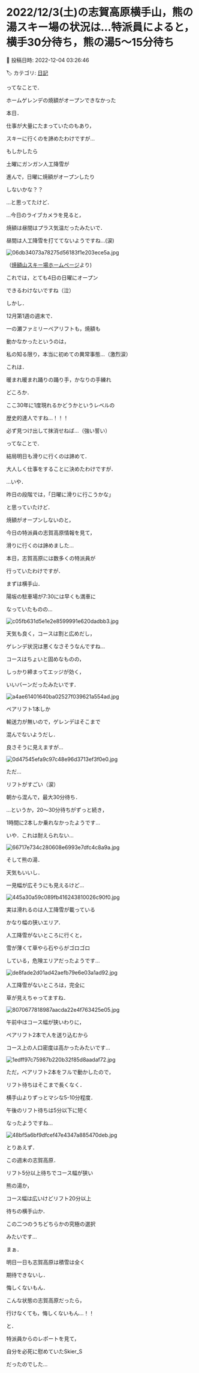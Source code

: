 # 2022/12/3(土)の志賀高原横手山，熊の湯スキー場の状況は…特派員によると，横手30分待ち，熊の湯5～15分待ち

📅 投稿日時: 2022-12-04 03:26:46

🏷️ カテゴリ: [日記](cc4b5682fb7b8b144980957a978653fb0.md)

ってなことで．


ホームゲレンデの焼額がオープンできなかった


本日．


仕事が大量にたまっていたのもあり，


スキーに行くのを諦めたわけですが…





もしかしたら


土曜にガンガン人工降雪が


進んで，日曜に焼額がオープンしたり


しないかな？？


…と思ってたけど．


…今日のライブカメラを見ると，


焼額は昼間はプラス気温だったみたいで．


昼間は人工降雪を打ててないようですね…(涙)







![06db34073a78275d56183f1e203ece5a.jpg](images/06db34073a78275d56183f1e203ece5a.jpg)




（[焼額山スキー場ホームページ](https://www.princehotels.co.jp/ski/shiga/livecamera/)より)





これでは，とても4日の日曜にオープン


できるわけないですね（泣）





しかし．


12月第1週の週末で．


一の瀬ファミリーペアリフトも，焼額も


動かなかったというのは，


私の知る限り，本当に初めての異常事態…（激烈涙）





これは．


暖まれ暖まれ踊りの踊り手，かなりの手練れ


どころか．


ここ30年に1度現れるかどうかというレベルの


歴史的達人ですね…！！！


必ず見つけ出して抹消せねば…（強い誓い）





ってなことで．


結局明日も滑りに行くのは諦めて．


大人しく仕事をすることに決めたわけですが．





…いや．


昨日の段階では，「日曜に滑りに行こうかな」


と思っていたけど．


焼額がオープンしないのと，


今日の特派員の志賀高原情報を見て，


滑りに行くのは諦めました…





本日，志賀高原には数多くの特派員が


行っていたわけですが．


まずは横手山．


陽坂の駐車場が7:30には早くも満車に


なっていたものの…




![c05fb631d5e1e2e8599991e620dadbb3.jpg](images/c05fb631d5e1e2e8599991e620dadbb3.jpg)







天気も良く，コースは割と広めだし，


ゲレンデ状況は悪くなさそうなんですね…


コースはちょいと固めなものの，


しっかり締まってエッジが効く，


いいバーンだったみたいです．




![a4ae61401640ba02527f039621a554ad.jpg](images/a4ae61401640ba02527f039621a554ad.jpg)







ペアリフト1本しか


輸送力が無いので，ゲレンデはそこまで


混んでないようだし．


良さそうに見えますが…




![0d47545efa9c97c48e96d3713ef3f0e0.jpg](images/0d47545efa9c97c48e96d3713ef3f0e0.jpg)







ただ…


リフトがすごい（涙）


朝から混んで，最大30分待ち．


…というか，20～30分待ちがずっと続き，


1時間に2本しか乗れなかったようです…


いや．これは耐えられない…




![66717e734c280608e6993e7dfc4c8a9a.jpg](images/66717e734c280608e6993e7dfc4c8a9a.jpg)







そして熊の湯．


天気もいいし．


一見幅が広そうにも見えるけど…




![445a30a59c089fb416243810026c90f0.jpg](images/445a30a59c089fb416243810026c90f0.jpg)







実は滑れるのは人工降雪が載っている


かなり幅の狭いエリア．


人工降雪がないところに行くと，


雪が薄くて草やら石やらがゴロゴロ


している，危険エリアだったようです…




![de8fade2d01ad42aefb79e6e03a1ad92.jpg](images/de8fade2d01ad42aefb79e6e03a1ad92.jpg)







人工降雪がないところは，完全に


草が見えちゃってますね．




![8070677818987aacda22e4f763425e05.jpg](images/8070677818987aacda22e4f763425e05.jpg)







午前中はコース幅が狭いわりに，


ペアリフト2本で人を送り込むから


コース上の人口密度は高かったみたいです…




![1edff97c75987b220b32f85d8aadaf72.jpg](images/1edff97c75987b220b32f85d8aadaf72.jpg)







ただ，ペアリフト2本をフルで動かしたので，


リフト待ちはそこまで長くなく．


横手山よりずっとマシな5-10分程度．


午後のリフト待ちは5分以下に短く


なったようですね…




![48bf5a6bf9dfcef47e4347a885470deb.jpg](images/48bf5a6bf9dfcef47e4347a885470deb.jpg)







とりあえず．


この週末の志賀高原．


リフト5分以上待ちでコース幅が狭い


熊の湯か，


コース幅は広いけどリフト20分以上


待ちの横手山か．


この二つのうちどちらかの究極の選択


みたいです…





まぁ．


明日一日も志賀高原は積雪は全く


期待できないし．


悔しくないもん．


こんな状態の志賀高原だったら，


行けなくても，悔しくないもん…！！





と．


特派員からのレポートを見て，


自分を必死に慰めていたSkier_S


だったのでした…
